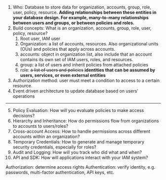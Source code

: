 1. Who: Database to store data for organization, accounts, group, role, user, policy, resource. **Adding relationships between these entities in your database design. For example, many-to-many relationships between users and groups, or between policies and roles.**
2. Build concepts: What is an organization, accounts, group, role, user, policy, resource?
	1. Root user, IAM user
	2. Organization: a list of accounts, resources. Also organizational units (OUs) and policies that apply across accounts.
	3. accounts: object in organization list, also include that an account contains its own set of IAM users, roles, and resources.
	4. group: a list of users and inherit policies from attached policies
	5. role: ~~a list of users and policies~~ **identities that can be assumed by users, services, or even external entities**
3. Authorization method: user must meet a condition to access to a certain resource.
4. Event driven architecture to update database based on users' operations

---

5. Policy Evaluation: How will you evaluate policies to make access decisions?
6. Hierarchy and Inheritance: How do permissions flow from organizations to accounts to users/roles?
7. Cross-account Access: How to handle permissions across different accounts within an organization?
8. Temporary Credentials: How to generate and manage temporary security credentials, especially for roles?
9. Audit and Logging: How will you track who did what and when?
10. API and SDK: How will applications interact with your IAM system?

Authorization: determine access rights
Authentication: verify identity, e.g. passwords, multi-factor authentication, API keys, etc.


